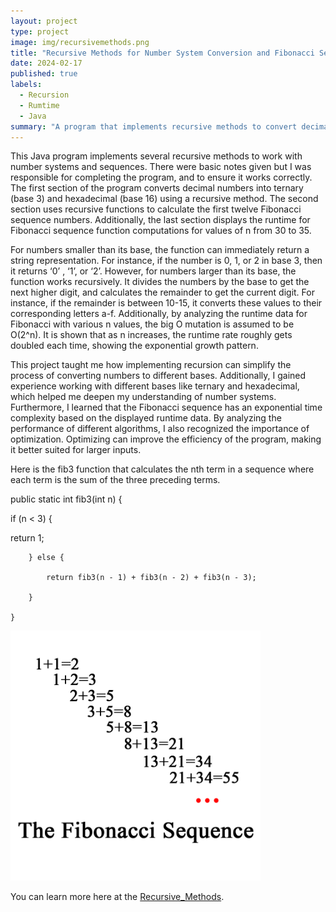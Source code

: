 ```yaml
---
layout: project
type: project
image: img/recursivemethods.png
title: "Recursive Methods for Number System Conversion and Fibonacci Sequence Analysis"
date: 2024-02-17
published: true
labels:
  - Recursion
  - Rumtime
  - Java
summary: "A program that implements recursive methods to convert decimal numbers into ternary and hexadecimal bases, calculates the first twelve Fibonacci numbers, and analyzes runtime performance for various Fibonacci sequence computations.."
---
```


This Java program implements several recursive methods to work with number systems and sequences. There were basic notes given but I was responsible for completing the program, and to ensure it works correctly. The first section of the program converts decimal numbers into ternary (base 3) and hexadecimal (base 16) using a recursive method. The second section uses recursive functions to calculate the first twelve Fibonacci sequence numbers. Additionally, the last section displays the runtime for Fibonacci sequence function computations for values of n from 30 to 35. 

For numbers smaller than its base, the function can immediately return a string representation. For instance, if the number is 0, 1, or 2 in base 3, then it returns ‘0’ , ‘1’, or ‘2’. However, for numbers larger than its base, the function works recursively. It divides the numbers by the base to get the next higher digit, and calculates the remainder to get the current digit. For instance, if the remainder is between 10-15, it converts these values to their corresponding letters a-f. Additionally, by analyzing the runtime data for Fibonacci with various n values, the big O mutation is assumed to be O(2^n). It is shown that as n increases, the runtime rate roughly gets doubled each time, showing the exponential growth pattern. 

This project taught me how implementing recursion can simplify the process of converting numbers to different bases. Additionally, I gained experience working with different bases like ternary and hexadecimal, which helped me deepen my understanding of number systems. Furthermore, I learned that the Fibonacci sequence has an exponential time complexity based on the displayed runtime data. By analyzing the performance of different algorithms, I also recognized the importance of optimization. Optimizing can improve the efficiency of the program, making it better suited for larger inputs. 

Here is the fib3 function that calculates the nth term in a sequence where each term is the sum of the three preceding terms. 


public static int fib3(int n) {
	
  if (n < 3) {
		  
   return 1;
   
		} else {
  
			return fib3(n - 1) + fib3(n - 2) + fib3(n - 3);
   
		}
  
	}


 

<img width="400px" class="rounded pe-4" src="../img/fibonacci.png">









You can learn more here at the [Recursive_Methods](https://github.com/ellieishii/Recursive_Methods).
